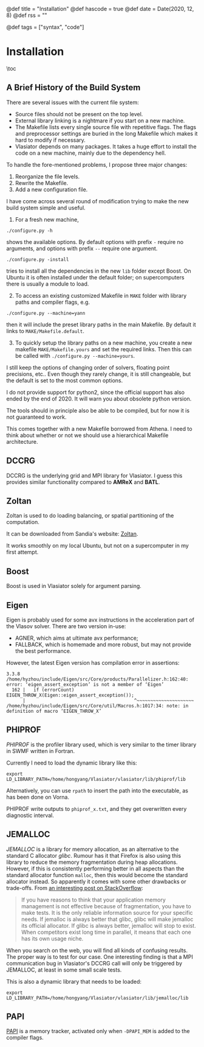 @def title = "Installation"
@def hascode = true
@def date = Date(2020, 12, 8)
@def rss = ""

@def tags = ["syntax", "code"]

# Installation

\toc

## A Brief History of the Build System

There are several issues with the current file system:
* Source files should not be present on the top level.
* External library linking is a nightmare if you start on a new machine.
* The Makefile lists every single source file with repetitive flags. The flags and preprocessor settings are buried in the long Makefile which makes it hard to modify if necessary.
* Vlasiator depends on many packages. It takes a huge effort to install the code on a new machine, mainly due to the dependency hell.

To handle the fore-mentioned problems, I propose three major changes:
1. Reorganize the file levels.
2. Rewrite the Makefile.
3. Add a new configuration file.

I have come across several round of modification trying to make the new build system simple and useful.

1. For a fresh new machine,
```shell
./configure.py -h
```
shows the available options.
By default options with prefix `-` require no arguments, and options with prefix `--` require one argument.

```shell
./configure.py -install
```
tries to install all the dependencies in the new `lib` folder except Boost.
On Ubuntu it is often installed under the default folder; on supercomputers there is usually a module to load.

2. To access an existing customized Makefile in `MAKE` folder with library paths and compiler flags, e.g.
```shell
./configure.py --machine=yann
```
then it will include the preset library paths in the main Makefile.
By default it links to `MAKE/Makefile.default`.

3. To quickly setup the library paths on a new machine, you create a new makefile `MAKE/Makefile.yours` and set the required links.
Then this can be called with `./configure.py --machine=yours`.

I still keep the options of changing order of solvers, floating point precisions, etc.. Even though they rarely change, it is still changeable, but the default is set to the most common options.

I do not provide support for python2, since the official support has also ended by the end of 2020.
It will warn you about obsolete python version.

The tools should in principle also be able to be compiled, but for now it is not guaranteed to work.

This comes together with a new Makefile borrowed from Athena. I need to think about whether or not we should use a hierarchical Makefile architecture.

## DCCRG

DCCRG is the underlying grid and MPI library for Vlasiator. I guess this provides similar functionality compared to **AMReX** and **BATL**.

## Zoltan

Zoltan is used to do loading balancing, or spatial partitioning of the computation.

It can be downloaded from Sandia's website: [Zoltan](http://cs.sandia.gov/Zoltan/Zoltan_Distributions/zoltan_distrib_v3.83.tar.gz).

It works smoothly on my local Ubuntu, but not on a supercomputer in my first attempt.

## Boost

Boost is used in Vlasiator solely for argument parsing.

## Eigen

Eigen is probably used for some avx instructions in the acceleration part of the Vlasov solver.
There are two version in-use:
* AGNER, which aims at ultimate avx performance;
* FALLBACK, which is homemade and more robust, but may not provide the best performance.

However, the latest Eigen version has compilation error in assertions:
```shell
3.3.8
/home/hyzhou/include/Eigen/src/Core/products/Parallelizer.h:162:40: error: ‘eigen_assert_exception’ is not a member of ‘Eigen’
  162 |   if (errorCount) EIGEN_THROW_X(Eigen::eigen_assert_exception());
      |                                        ^~~~~~~~~~~~~~~~~~~~~~
/home/hyzhou/include/Eigen/src/Core/util/Macros.h:1017:34: note: in definition of macro ‘EIGEN_THROW_X’
```

## PHIPROF

_PHIPROF_ is the profiler library used, which is very similar to the timer library in SWMF written in Fortran.

Currently I need to load the dynamic library like this:
```
export LD_LIBRARY_PATH=/home/hongyang/Vlasiator/vlasiator/lib/phiprof/lib
```

Alternatively, you can use `rpath` to insert the path into the executable, as has been done on Vorna.

PHIPROF write outputs to `phiprof_x.txt`, and they get overwritten every diagnostic interval.

## JEMALLOC

_JEMALLOC_ is a library for memory allocation, as an alternative to the standard C allocator _glibc_.
Rumour has it that Firefox is also using this library to reduce the memory fragmentation during heap allocations.
However, if this is consistently performing better in all aspects than the standard allocator function `malloc`, then this would become the standard allocator instead. So apparently it comes with some other drawbacks or trade-offs.
From [an interesting post on StackOverflow](https://stackoverflow.com/questions/13027475/cpu-and-memory-usage-of-jemalloc-as-compared-to-glibc-malloc):
> If you have reasons to think that your application memory management is not effective because of fragmentation, you have to make tests. It is the only reliable information source for your specific needs. If jemalloc is always better that glibc, glibc will make jemalloc its official allocator. If glibc is always better, jemalloc will stop to exist. When competitors exist long time in parallel, it means that each one has its own usage niche.

When you search on the web, you will find all kinds of confusing results. The proper way is to test for our case.
One interesting finding is that a MPI communication bug in Vlasiator's DCCRG call will only be triggered by JEMALLOC, at least in some small scale tests.

This is also a dynamic library that needs to be loaded:
```
export LD_LIBRARY_PATH=/home/hongyang/Vlasiator/vlasiator/lib/jemalloc/lib
```

## PAPI

[PAPI](http://icl.cs.utk.edu/papi/) is a memory tracker, activated only when `-DPAPI_MEM` is added to the compiler flags.
